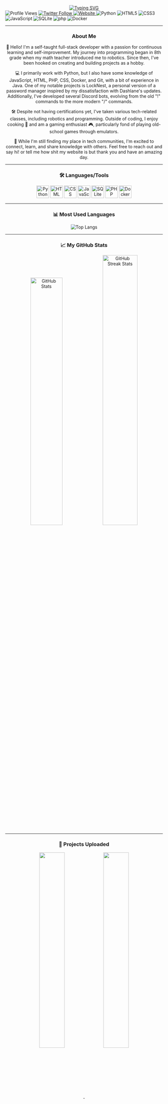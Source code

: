 <div align="center">
  <a href="https://git.io/typing-svg">
    <img src="https://readme-typing-svg.demolab.com?font=Fira+Code&pause=1000&random=false&width=435&lines=Hi+there%2C+I'm+GR1MR34P3R-1+%F0%9F%91%8B;I'm+a+Fullstack+Developer%2FHobbyist" alt="Typing SVG" />
  </a>
</div>

<div align="left">
  <img src="https://komarev.com/ghpvc/?username=GR1MR34P3R-1" alt="Profile Views" />
  <a href="https://twitter.com/6R1MR34P3R1_">
    <img src="https://img.shields.io/twitter/follow/6R1MR34P3R1_.svg?style=social" alt="Twitter Follow" />
  </a>
  <a href="https://m0rb1dm3d1a.site/">
    <img src="https://img.shields.io/badge/Website-https%3A%2F%2Fm0rb1dm3d1a.site-green" alt="Website" />
  </a>
  <img src="https://img.shields.io/badge/-Python-black?style=flat-square&logo=python" alt="Python" />
  <img src="https://img.shields.io/badge/-HTML5-E34F26?style=flat-square&logo=html5&logoColor=white" alt="HTML5" />
  <img src="https://img.shields.io/badge/-CSS3-1572B6?style=flat-square&logo=css3" alt="CSS3" />
    <img src="https://img.shields.io/badge/-JavaScript-black?style=flat-square&logo=javascript" alt="JavaScript" />
  <img src="https://img.shields.io/badge/-SQLite-black?style=flat-square&logo=sqlite" alt="SQLite" />
  <img src="https://img.shields.io/badge/-php-black?style=flat-square&logo=php" alt="php" />
  <img src="https://img.shields.io/badge/-Docker-black?style=flat-square&logo=docker" alt="Docker" />
</div>


<hr />

<div align="center">
  <h3>About Me</h3>
  <p>
    👋 Hello! I'm a self-taught full-stack developer with a passion for continuous learning and self-improvement. My journey into programming began in 8th grade when my math teacher introduced me to robotics. Since then, I've been hooked on creating and building projects as a hobby.
  </p>
  <p>
    💻 I primarily work with Python, but I also have some knowledge of JavaScript, HTML, PHP, CSS, Docker, and Git, with a bit of experience in Java. One of my notable projects is LockNest, a personal version of a password manager inspired by my dissatisfaction with Dashlane's updates. Additionally, I've developed several Discord bots, evolving from the old "!" commands to the more modern "/" commands.
  </p>
  <p>
    🛠️ Despite not having certifications yet, I've taken various tech-related classes, including robotics and programming. Outside of coding, I enjoy cooking 🍳 and am a gaming enthusiast 🎮, particularly fond of playing old-school games through emulators.
  </p>
  <p>
    🌟 While I'm still finding my place in tech communities, I'm excited to connect, learn, and share knowledge with others. Feel free to reach out and say hi! or tell me how shit my website is but thank you and have an amazing day.
  </p>

  <hr />

  <h3>🛠️ Languages/Tools</h3>
  <p>
    <img src="https://cdn.jsdelivr.net/gh/devicons/devicon/icons/python/python-original.svg" alt="Python" width="40" height="40" />
    <img src="https://cdn.jsdelivr.net/gh/devicons/devicon/icons/html5/html5-original.svg" alt="HTML" width="40" height="40" />
    <img src="https://cdn.jsdelivr.net/gh/devicons/devicon/icons/css3/css3-original.svg" alt="CSS" width="40" height="40" />
    <img src="https://cdn.jsdelivr.net/gh/devicons/devicon/icons/javascript/javascript-original.svg" alt="JavaScript" width="40" height="40" />
    <img src="https://cdn.jsdelivr.net/gh/devicons/devicon/icons/sqlite/sqlite-original.svg" alt="SQLite" width="40" height="40" />
    <img src="https://cdn.jsdelivr.net/gh/devicons/devicon/icons/php/php-original.svg" alt="PHP" width="40" height="40" />
    <img src="https://cdn.jsdelivr.net/gh/devicons/devicon/icons/docker/docker-original.svg" alt="Docker" width="40" height="40" />
  </p>

  <hr />

  <h3>📊 Most Used Languages</h3>
  <img src="https://github-readme-stats.vercel.app/api/top-langs/?username=GR1MR34P3R-1&layout=compact" alt="Top Langs" />

  <hr />

  <h3>📈 My GitHub Stats</h3>
  <p>
    <img src="https://github-readme-stats.vercel.app/api?username=GR1MR34P3R-1&show_icons=true&theme=radical" alt="GitHub Stats" width="45%" />
    <img src="https://github-readme-streak-stats.herokuapp.com/?user=GR1MR34P3R-1&theme=radical" alt="GitHub Streak Stats" width="47%" />
  </p>

  <hr />

  <h3>🚀 Projects Uploaded</h3>
  <p>
    <a href="https://github.com/GR1MR34P3R-1/LockNest" target="_blank">
      <img align="center" src="https://github-readme-stats.vercel.app/api/pin/?username=GR1MR34P3R-1&repo=LockNest&theme=radical" width="40%" />
    </a>
    <a href="https://github.com/GR1MR34P3R-1/QR-Fi_Connect" target="_blank">
      <img align="center" src="https://github-readme-stats.vercel.app/api/pin/?username=GR1MR34P3R-1&repo=QR-Fi_Connect&theme=radical" width="40%" />
    </a>
    <a href="https://github.com/GR1MR34P3R-1/DDB-DiscordDataBot" target="_blank">
      <img align="center" src="https://github-readme-stats.vercel.app/api/pin/?username=GR1MR34P3R-1&repo=DDB-DiscordDataBot&theme=radical" width="40%" />
    </a>
  </p>

  <hr />

  <h3>📬 Contact Me</h3>
  <p>
    <a href="mailto:6R1MR34P3R1@proton.me">
      <img src="https://www.gstatic.com/images/branding/product/1x/gmail_2020q4_48dp.png" alt="Gmail" width="40" height="40" />
    </a>
    <a href="https://twitter.com/6R1MR34P3R1_">
      <img src="https://abs.twimg.com/favicons/twitter.ico" alt="Twitter" width="40" height="40" />
    </a>
  </p>
</div>
